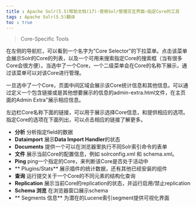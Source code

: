 ```yaml
---
title : Apache Solr(5.5)帮助文档(17)-使用Solr管理交互界面—指定Core的工具
tags : Apache Solr(5.5)翻译
toc : true
---
```


>Core-Specific Tools

在左侧的导航栏，可以看到一个名字为"Core Selector"的下拉菜单。点击该菜单会展示Solr的Core的列表，以及一个可用来搜索指定Core的搜索框（当有很多Core会很方便）。当选中了一个Core，一个二级菜单会在Core的名称下展示，通过该菜单可以对该Core进行管理。

一旦选中了一个Core，页面中间区域会展示该Core统计信息和其他信息。可以通过定义一个包含链接或是其他想要展示的信息的admin-extra.html文件，在主页面的Admin Extra"展示相应信息。

左边栏Core名称下面的链接，可以用于展示选择Core信息，和提供相应的选项。指定Core的选项在下面列出，可以点击相应的链接了解更多。

  -  **分析** 分析指定field的数据
  - **Dataimport** 展示**Data Import Handler**的状态
  - **Documents** 提供一个可以在浏览器里执行不同Solr索引命令的表单
  - **文件** 展示当前Core的配置信息，例如 solrconfig.xml 和 schema.xml。
  - **Ping** ping一个指定的Core，来判断该Core是否处于活动中
  - ** Plugins/Stats** 展示插件的统计数据，还有其他已经安装的组件
  - **查询**  运行提交关于一个Core的不同元素的结构化查询
  - **Replication** 展示当前Core的replication的状态，并运行启用/禁止replication
  - **Schema 浏览** 在浏览器窗口展示schema
  - ** Segments 信息** 为潜在的Lucene索引segment提供可视化界面